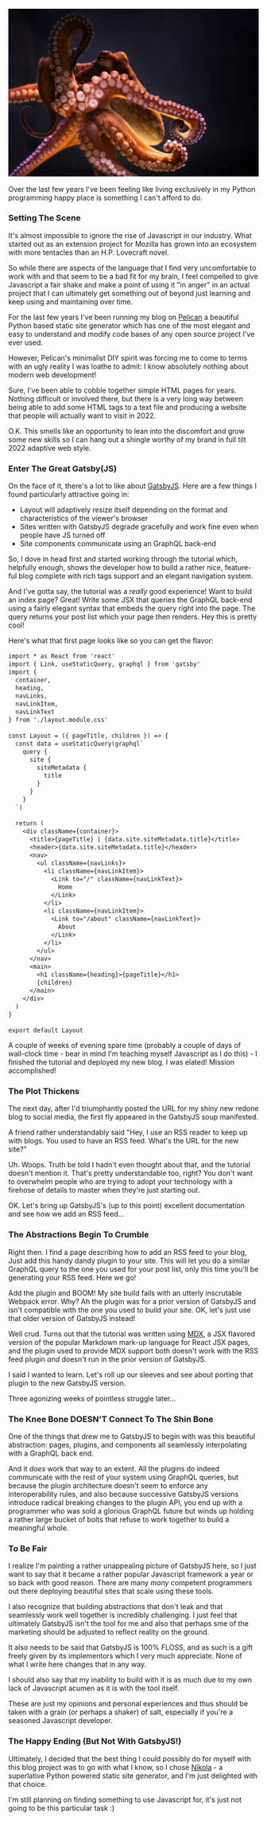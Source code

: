 <!--
.. title: Mis-Adventures In GatsbyJS
.. slug: mis-adventures-in-gatsbyjs
.. date: 2022-05-20 16:14:19 UTC-04:00
.. tags: javascript, development,framework,programming
.. category: geekery
.. link: 
.. description: 
.. preview: /images/Octopus.jpg
.. type: text
-->

![Key West Octopus by oe Parks is licensed under CC BY-NC 2.0](/images/Octopus-smol.jpeg)


Over the last few years I've been feeling like living exclusively in my Python programming happy place is something I can't afford to do.

<!-- TEASER_END -->

### Setting The Scene

It's almost impossible to ignore the rise of Javascript in our industry. What started out as an extension project for Mozilla has grown into an ecosystem with more tentacles
than an H.P. Lovecraft novel.

So while there are aspects of the language that I find very uncomfortable to work with and that seem to be a bad fit for my brain, I feel compelled to give Javascript a fair
shake and make a point of using it "in anger" in an actual project that I can ultimately get something out of beyond just learning and keep using and maintaining over time.

For the last few years I've been running my blog on [Pelican](https://blog.getpelican.com/) a beautiful Python based static site generator which has one of the most elegant and
easy to understand and modify code bases of any open source project I've ever used.

However, Pelican's minimalist DIY spirit was forcing me to come to terms with an ugly reality I was loathe to admit: I know absolutely nothing about modern web development!

Sure, I've been able to cobble together simple HTML pages for years. Nothing difficult or involved there, but there is a very long way between being able to add some HTML tags to a
text file and producing a website that people will actually want to visit in 2022.

O.K. This smells like an opportunity to lean into the discomfort and grow some new skills so I can hang out a shingle worthy of my brand in full tilt 2022 adaptive web style.

### Enter The Great Gatsby(JS)

On the face of it, there's a lot to like about [GatsbyJS](https://www.gatsbyjs.com/). Here are a few things I found particularly attractive going in:

* Layout will adaptively resize itself depending on the format and characteristics of the viewer's browser
* Sites written with GatsbyJS degrade gracefully and work fine even when people have JS turned off
* Site components communicate using an GraphQL back-end

So, I dove in head first and started working through the tutorial which, helpfully enough, shows the developer how to build a rather nice, feature-ful blog complete with
rich tags support and an elegant navigation system.

And I've gotta say, the tutorial was a *really* good experience! Want to build an index page? Great! Write some JSX that queries the GraphQL back-end using a fairly elegant
syntax that embeds the query right into the page. The query returns your post list which your page then renders. Hey this is pretty cool!

Here's what that first page looks like so you can get the flavor:

```
import * as React from 'react'
import { Link, useStaticQuery, graphql } from 'gatsby'
import {
  container,
  heading,
  navLinks,
  navLinkItem,
  navLinkText
} from './layout.module.css'

const Layout = ({ pageTitle, children }) => {
  const data = useStaticQuery(graphql`
    query {
      site {
        siteMetadata {
          title
        }
      }
    }
  `)

  return (
    <div className={container}>
      <title>{pageTitle} | {data.site.siteMetadata.title}</title>
      <header>{data.site.siteMetadata.title}</header>
      <nav>
        <ul className={navLinks}>
          <li className={navLinkItem}>
            <Link to="/" className={navLinkText}>
              Home
            </Link>
          </li>
          <li className={navLinkItem}>
            <Link to="/about" className={navLinkText}>
              About
            </Link>
          </li>
        </ul>
      </nav>
      <main>
        <h1 className={heading}>{pageTitle}</h1>
        {children}
      </main>
    </div>
  )
}

export default Layout
```

A couple of weeks of evening spare time (probably a couple of days of wall-clock time - bear in mind I'm teaching myself Javascript as I do this) - I finished the tutorial
and deployed my new blog. I was elated! Mission accomplished!

### The Plot Thickens

The next day, after I'd triumphantly posted the URL for my shiny new redone blog to social media, the first fly appeared in the GatsbyJS soup manifested.

A friend rather understandably said "Hey, I use an RSS reader to keep up with blogs. You used to have an RSS feed. What's the URL for the new site?"

Uh. Woops. Truth be told I hadn't even thought about that, and the tutorial doesn't mention it. That's pretty understandable too, right? You don't want to
overwhelm people who are trying to adopt your technology with a firehose of details to master when they're just starting out.

OK. Let's bring up GatsbyJS's (up to this point) excellent documentation and see how we add an RSS feed...

### The Abstractions Begin To Crumble

Right then. I find a page describing how to add an RSS feed to your blog, Just add this handy dandy plugin to your site. This will let you do a similar GraphQL query to
the one you used for your post list, only this time you'll be generating your RSS feed. Here we go!

Add the plugin and BOOM! My site build fails with an utterly inscrutable Webpack error. Why? Ah the plugin was for a prior version of GatsbyJS and isn't compatible with
the one you used to build your site. OK, let's just use that older version of GatsbyJS instead!

Well crud. Turns out that the tutorial was written using [MDX](https://mdxjs.com/), a JSX flavored version of the popular Markdown mark-up language for React JSX pages, and 
the plugin used to provide MDX support both doesn't work with the RSS feed plugin *and* doesn't run in the prior version of GatsbyJS.

I said I wanted to learn. Let's roll up our sleeves and see about porting that plugin to the new GatsbyJS version.

Three agonizing weeks of pointless struggle later...

### The Knee Bone DOESN'T Connect To The Shin Bone

One of the things that drew me to GatsbyJS to begin with was this beautiful abstraction: pages, plugins, and components all seamlessly interpolating with a GraphQL back end.

And it *does* work that way to an extent. All the plugins do indeed communicate with the rest of your system using GraphQL queries, but because the plugin architecture
doesn't seem to enforce any interoperability rules, and also because successive GatsbyJS versions introduce radical breaking changes to the plugin API, you end up with
a programmer who was sold a glorious GraphQL future but winds up holding a rather large bucket of bolts that refuse to work together to build a meaningful whole.

### To Be Fair

I realize I'm painting a rather unappealing picture of GatsbyJS here, so I just want to say that it became a rather popular Javascript framework a year or so back with
good reason. There are many *many* competent programmers out there deploying beautiful sites that scale using these tools.

I also recognize that building abstractions that don't leak and that seamlessly work well together is incredibly challenging. I just feel that ultimately GatsbyJS
isn't the tool for me and also that perhaps sme of the marketing should be adjusted to reflect reality on the ground.

It also needs to be said that GatsbyJS is 100% FLOSS, and as such is a gift freely given by its implementors which I very much appreciate. None of what I write here changes
that in any way.

I should also say that my inability to build with it is as much due to my own lack of Javascript acumen as it is with the tool itself. 

These are just my opinions and personal experiences and thus should be taken with a grain (or perhaps a shaker) of salt, especially if you're a seasoned 
Javascript developer.

### The Happy Ending (But Not With GatsbyJS!)

Ultimately, I decided that the best thing I could possibly do for myself with this blog project was to go with what I know, so I chose [Nikola](https://getnikola.com) - a
superlative Python powered static site generator, and I'm just delighted with that choice.

I'm still planning on finding something to use Javascript for, it's just not going to be this particular task :)

